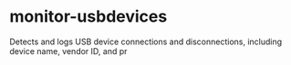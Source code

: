 # monitor-usbdevices
Detects and logs USB device connections and disconnections, including device name, vendor ID, and pr
